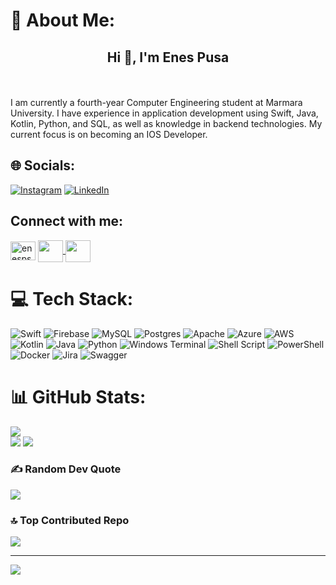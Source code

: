 # 💫 About Me:
<h2 align="center">Hi 👋, I'm Enes Pusa</h2>

<br><br>I am currently a fourth-year Computer Engineering student at Marmara University. I have experience in application development using Swift, Java, Kotlin, Python, and SQL, as well as knowledge in backend technologies. My current focus is on becoming an IOS Developer.<br>



## 🌐 Socials:
[![Instagram](https://img.shields.io/badge/Instagram-%23E4405F.svg?logo=Instagram&logoColor=white)](https://instagram.com/https://www.instagram.com/enesps/?utm_source=qr) [![LinkedIn](https://img.shields.io/badge/LinkedIn-%230077B5.svg?logo=linkedin&logoColor=white)](https://linkedin.com/in/https://www.linkedin.com/in/enes-pusa-5908511bb/) 

 ## Connect with me:

<p align="left">
<a href="https://www.linkedin.com/in/enes-pusa-5908511bb/" target="blank">
  <img align="center" src="https://raw.githubusercontent.com/rahuldkjain/github-profile-readme-generator/master/src/images/icons/Social/linked-in-alt.svg" alt="enesps" height="30" width="40" /></a>
<a href="https://github.com/enesps" target="_blank" rel="noreferrer">
  <img align="center" src="https://raw.githubusercontent.com/danielcranney/readme-generator/main/public/icons/socials/github.svg" width="40" height="35"/>
</a> 
<a href="https://www.instagram.com/enesps/?utm_source=qr" target="_blank" rel="noreferrer">
  <img align="center" src="https://raw.githubusercontent.com/danielcranney/readme-generator/main/public/icons/socials/instagram.svg" width="40" height="35" /></a>
</p>

# 💻 Tech Stack:
![Swift](https://img.shields.io/badge/swift-F54A2A?style=flat&logo=swift&logoColor=white) ![Firebase](https://img.shields.io/badge/Firebase-039BE5?style=flat&logo=Firebase&logoColor=white) ![MySQL](https://img.shields.io/badge/mysql-%2300000f.svg?style=flat&logo=mysql&logoColor=white) ![Postgres](https://img.shields.io/badge/postgres-%23316192.svg?style=flat&logo=postgresql&logoColor=white) ![Apache](https://img.shields.io/badge/apache-%23D42029.svg?style=flat&logo=apache&logoColor=white) ![Azure](https://img.shields.io/badge/azure-%230072C6.svg?style=flat&logo=microsoftazure&logoColor=white) ![AWS](https://img.shields.io/badge/AWS-%23FF9900.svg?style=flat&logo=amazon-aws&logoColor=white) ![Kotlin](https://img.shields.io/badge/kotlin-%237F52FF.svg?style=flat&logo=kotlin&logoColor=white) ![Java](https://img.shields.io/badge/java-%23ED8B00.svg?style=flat&logo=openjdk&logoColor=white) ![Python](https://img.shields.io/badge/python-3670A0?style=flat&logo=python&logoColor=ffdd54) ![Windows Terminal](https://img.shields.io/badge/Windows%20Terminal-%234D4D4D.svg?style=flat&logo=windows-terminal&logoColor=white) ![Shell Script](https://img.shields.io/badge/shell_script-%23121011.svg?style=flat&logo=gnu-bash&logoColor=white) ![PowerShell](https://img.shields.io/badge/PowerShell-%235391FE.svg?style=flat&logo=powershell&logoColor=white) ![Docker](https://img.shields.io/badge/docker-%230db7ed.svg?style=flat&logo=docker&logoColor=white) ![Jira](https://img.shields.io/badge/jira-%230A0FFF.svg?style=flat&logo=jira&logoColor=white) ![Swagger](https://img.shields.io/badge/-Swagger-%23Clojure?style=flat&logo=swagger&logoColor=white)
# 📊 GitHub Stats:
![](https://github-readme-stats.vercel.app/api?username=enesps&theme=dark&hide_border=true&include_all_commits=true&count_private=true)<br/>
![](https://github-readme-streak-stats.herokuapp.com/?user=enesps&theme=dark&hide_border=true)
![](https://github-readme-stats.vercel.app/api/top-langs/?username=enesps&theme=dark&hide_border=true&include_all_commits=true&count_private=true&layout=compact)

### ✍️ Random Dev Quote
![](https://quotes-github-readme.vercel.app/api?type=horizontal&theme=light)

### 🔝 Top Contributed Repo
![](https://github-contributor-stats.vercel.app/api?username=enesps&limit=5&theme=gruvbox&combine_all_yearly_contributions=true)

---
[![](https://visitcount.itsvg.in/api?id=enesps&icon=0&color=3)](https://visitcount.itsvg.in)

<!-- Proudly created with GPRM ( https://gprm.itsvg.in ) -->
